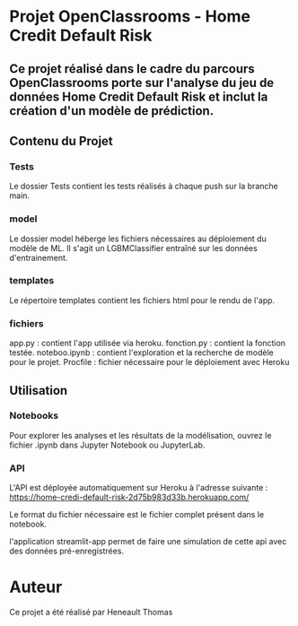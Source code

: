 # Projet OpenClassrooms - Home Credit Default Risk
## Ce projet réalisé dans le cadre du parcours OpenClassrooms porte sur l'analyse du jeu de données Home Credit Default Risk et inclut la création d'un modèle de prédiction.

## Contenu du Projet
### Tests
Le dossier Tests contient les tests réalisés à chaque push sur la branche main.

### model
Le dossier model héberge les fichiers nécessaires au déploiement du modèle de ML. Il s'agit un LGBMClassifier entraîné sur les données d'entrainement.

### templates
Le répertoire templates contient les fichiers html pour le rendu de l'app.

### fichiers
app.py : contient l'app utilisée via heroku.
fonction.py : contient la fonction testée.
noteboo.ipynb : contient l'exploration et la recherche de modèle pour le projet.
Procfile : fichier nécessaire pour le déploiement avec Heroku


## Utilisation
### Notebooks
Pour explorer les analyses et les résultats de la modélisation, ouvrez le fichier .ipynb dans Jupyter Notebook ou JupyterLab.

### API
L'API est déployée automatiquement sur Heroku à l'adresse suivante : 
https://home-credi-default-risk-2d75b983d33b.herokuapp.com/

Le format du fichier nécessaire est le fichier complet présent dans le notebook.

l'application streamlit-app permet de faire une simulation de cette api avec des données pré-enregistrées.

# Auteur
Ce projet a été réalisé par Heneault Thomas
